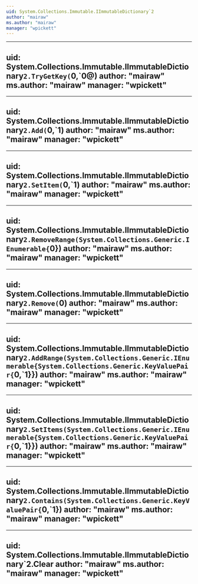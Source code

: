 ```yaml
---
uid: System.Collections.Immutable.IImmutableDictionary`2
author: "mairaw"
ms.author: "mairaw"
manager: "wpickett"
---
```


---
uid: System.Collections.Immutable.IImmutableDictionary`2.TryGetKey(`0,`0@)
author: "mairaw"
ms.author: "mairaw"
manager: "wpickett"
---

---
uid: System.Collections.Immutable.IImmutableDictionary`2.Add(`0,`1)
author: "mairaw"
ms.author: "mairaw"
manager: "wpickett"
---

---
uid: System.Collections.Immutable.IImmutableDictionary`2.SetItem(`0,`1)
author: "mairaw"
ms.author: "mairaw"
manager: "wpickett"
---

---
uid: System.Collections.Immutable.IImmutableDictionary`2.RemoveRange(System.Collections.Generic.IEnumerable{`0})
author: "mairaw"
ms.author: "mairaw"
manager: "wpickett"
---

---
uid: System.Collections.Immutable.IImmutableDictionary`2.Remove(`0)
author: "mairaw"
ms.author: "mairaw"
manager: "wpickett"
---

---
uid: System.Collections.Immutable.IImmutableDictionary`2.AddRange(System.Collections.Generic.IEnumerable{System.Collections.Generic.KeyValuePair{`0,`1}})
author: "mairaw"
ms.author: "mairaw"
manager: "wpickett"
---

---
uid: System.Collections.Immutable.IImmutableDictionary`2.SetItems(System.Collections.Generic.IEnumerable{System.Collections.Generic.KeyValuePair{`0,`1}})
author: "mairaw"
ms.author: "mairaw"
manager: "wpickett"
---

---
uid: System.Collections.Immutable.IImmutableDictionary`2.Contains(System.Collections.Generic.KeyValuePair{`0,`1})
author: "mairaw"
ms.author: "mairaw"
manager: "wpickett"
---

---
uid: System.Collections.Immutable.IImmutableDictionary`2.Clear
author: "mairaw"
ms.author: "mairaw"
manager: "wpickett"
---
